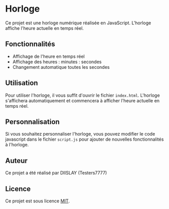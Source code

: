 # Horloge

Ce projet est une horloge numérique réalisée en JavaScript. L'horloge affiche l'heure actuelle en temps réel.

## Fonctionnalités

- Affichage de l'heure en temps réel
- Affichage des heures : minutes : secondes
- Changement automatique toutes les secondes

## Utilisation

Pour utiliser l'horloge, il vous suffit d'ouvrir le fichier `index.html`. L'horloge s'affichera automatiquement et commencera à afficher l'heure actuelle en temps réel.

## Personnalisation

Si vous souhaitez personnaliser l'horloge, vous pouvez modifier le code javascript dans le fichier `script.js` pour ajouter de nouvelles fonctionnalités à l'horloge.

## Auteur

Ce projet a été réalisé par DIISLAY (Testers7777)

## Licence

Ce projet est sous licence [MIT](https://choosealicense.com/licenses/mit/).
